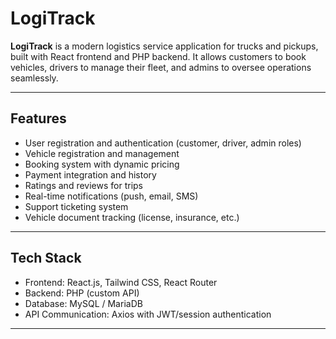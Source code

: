 # LogiTrack

**LogiTrack** is a modern logistics service application for trucks and pickups, built with React frontend and PHP backend. It allows customers to book vehicles, drivers to manage their fleet, and admins to oversee operations seamlessly.

---

## Features

- User registration and authentication (customer, driver, admin roles)
- Vehicle registration and management
- Booking system with dynamic pricing
- Payment integration and history
- Ratings and reviews for trips
- Real-time notifications (push, email, SMS)
- Support ticketing system
- Vehicle document tracking (license, insurance, etc.)

---

## Tech Stack

- Frontend: React.js, Tailwind CSS, React Router
- Backend: PHP (custom API)
- Database: MySQL / MariaDB
- API Communication: Axios with JWT/session authentication

---